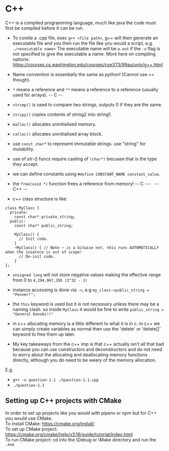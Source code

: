 # C++

C++ is a compiled programming language, much like java the code must first be compiled before it can be run.

- To comile a .cpp file, exec `g++ <file path>`, g++ will then generate an executable file and you then run the file like you would a script, e.g. `./<executable name>` The executable name will be `a.out` if the `-o` flag is not specified to give the executable a name.
More here on compiling options: https://courses.cs.washington.edu/courses/cse373/99au/unix/g++.html

- Name convention is essentially the same as python! (Cannot use += though).
- `*` means a reference and `**` means a reference to a reference (usually used for arrays).
-- C --
- `strcmp()` is used to compare two strings, outputs 0 if they are the same.
- `strcpy()` copies contents of string2 into string1.
- `malloc()` allocates uninitialised memory.
- `calloc()` allocates uninitialised array block.
- use `const char*` to represent immutable strings. use "string" for mutability.
- use of str-() funcs require casting of `(char*)` becuase that is the type they accept.
- we can define constants using `#define CONSTANT_NAME constant_value`.
- the `free(void *)` function frees a reference from memory!
-- C ---
&nbsp;
-- C++ --
- c++ class structure is like:

```
class MyClass {
  private:
    const char* private_string;
  public:
    const char* public_string;

    MyClass() {
      // Init code.
    }
    ~MyClass() { // Note ~ is a bitwise not. this runs AUTOMATICALLY when the insatnce is out of scope!
      // De-init code.
    }
};
```

- `unsigned long` will not store negative values making the effective range from 0 to `4,294,967,295 (2^32 - 1)`
- instance accessing is done via `->`, e.g `my_class->public_string = "Penner!";`
- the `this` keyword is used but it is not necessary unless there may be a naming clash. so inside `MyClass` it would be fine to write `public_string = "General Kenobi!!"`

- in c++ allocating memory is a little different to what it is in c. in c++ we can simply create variables as normal then use the 'delete' or 'delete[]' keyword to free them up later.
- My key takeaways from the c++ imp is that c++ actually isn't all that bad because you can use constructors and deconstructors and do not need to worry about the allocating and deallocating memory functions directly, although you do need to be weary of the memory allocation.

E.g.

- `g++ -o question-1.1 ./question-1.1.cpp`
- `./question-1.1`


## Setting up C++ projects with CMake
In order to set up projects like you would with pipenv or npm but for C++ you would use CMake.
\
To install CMake: https://cmake.org/install/
\
To set up CMake project: https://cmake.org/cmake/help/v3.16/guide/tutorial/index.html
\
To run CMake project: cd into the \Debug or \Make directory and run the `.exe`
